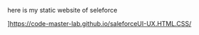 

here is my static website of seleforce

]https://code-master-lab.github.io/saleforceUI-UX.HTML.CSS/
